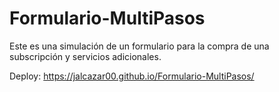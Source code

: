 # Formulario-MultiPasos
Este es una simulación de un formulario para la compra de una subscripción y servicios adicionales.

Deploy: https://jalcazar00.github.io/Formulario-MultiPasos/
